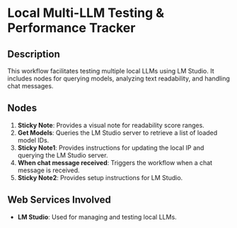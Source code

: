 # Local Multi-LLM Testing & Performance Tracker

## Description
This workflow facilitates testing multiple local LLMs using LM Studio. It includes nodes for querying models, analyzing text readability, and handling chat messages.

## Nodes
1. **Sticky Note**: Provides a visual note for readability score ranges.
2. **Get Models**: Queries the LM Studio server to retrieve a list of loaded model IDs.
3. **Sticky Note1**: Provides instructions for updating the local IP and querying the LM Studio server.
4. **When chat message received**: Triggers the workflow when a chat message is received.
5. **Sticky Note2**: Provides setup instructions for LM Studio.

## Web Services Involved
- **LM Studio**: Used for managing and testing local LLMs.
